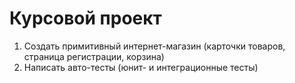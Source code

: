Курсовой проект
===============
1. Создать примитивный интернет-магазин (карточки товаров, страница регистрации, корзина)
2. Написать авто-тесты (юнит- и интеграционные тесты)
